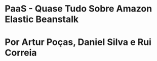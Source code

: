 # **PaaS - Quase Tudo Sobre Amazon Elastic Beanstalk**
# **Por Artur Poças, Daniel Silva e Rui Correia**
